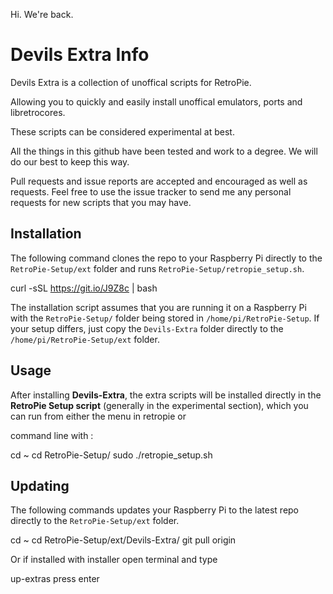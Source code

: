 Hi. We're back.

# Devils Extra Info

Devils Extra is a collection of unoffical scripts for RetroPie.

Allowing you to quickly and easily install unoffical emulators, ports and libretrocores. 

These scripts can be considered experimental at best. 

All the things in this github have been tested and work to a degree.
We will do our best to keep this way.

Pull requests and issue reports are accepted and encouraged as well as requests. Feel free to use the issue tracker to send me any personal requests for new scripts that you may have.

## Installation 

The following command clones the repo to your Raspberry Pi directly to the `RetroPie-Setup/ext` folder and runs `RetroPie-Setup/retropie_setup.sh`.

 curl -sSL https://git.io/J9Z8c | bash

The installation script assumes that you are running it on a Raspberry Pi with the `RetroPie-Setup/` folder being stored in `/home/pi/RetroPie-Setup`. If your setup differs, just copy the `Devils-Extra` folder directly to the `/home/pi/RetroPie-Setup/ext` folder.

## Usage

After installing **Devils-Extra**, the extra scripts will be installed directly in the **RetroPie Setup script** (generally in the experimental section), which you can run from either the menu in retropie or 

command line with :

cd ~
cd RetroPie-Setup/
sudo ./retropie_setup.sh


## Updating

The following commands updates your Raspberry Pi to the latest repo directly to the `RetroPie-Setup/ext` folder.

cd ~
cd RetroPie-Setup/ext/Devils-Extra/
git pull origin


Or if installed with installer open terminal and type 

up-extras
press enter

